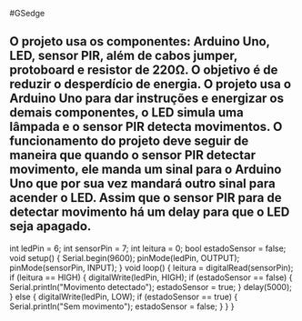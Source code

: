 #GSedge

O projeto usa os componentes: Arduino Uno, LED, sensor PIR, além de cabos jumper, protoboard e resistor de 220Ω. O objetivo é de reduzir o desperdício de energia. O projeto usa o Arduino Uno para dar instruções e energizar os demais componentes, o LED simula uma lâmpada e o sensor PIR detecta movimentos. O funcionamento do projeto deve seguir de maneira que quando o sensor PIR detectar movimento, ele manda um sinal para o Arduino Uno que por sua vez mandará outro sinal para acender o LED. Assim que o sensor PIR para de detectar movimento há um delay para que o LED seja apagado.
----------------------------------------------------------------------------------------------------------------------------------------
int ledPin = 6; 
int sensorPin = 7; 
int leitura = 0; 
bool estadoSensor = false; 
void setup() {
  Serial.begin(9600); 
  pinMode(ledPin, OUTPUT); 
  pinMode(sensorPin, INPUT); 
}
void loop() {
  leitura = digitalRead(sensorPin); 
  if (leitura == HIGH) { 
    digitalWrite(ledPin, HIGH); 
    if (estadoSensor == false) { 
      Serial.println("Movimento detectado"); 
      estadoSensor = true; 
    }
    delay(5000); 
  } else { 
    digitalWrite(ledPin, LOW); 
    if (estadoSensor == true) { 
      Serial.println("Sem movimento"); 
      estadoSensor = false; 
    }
  }
}
